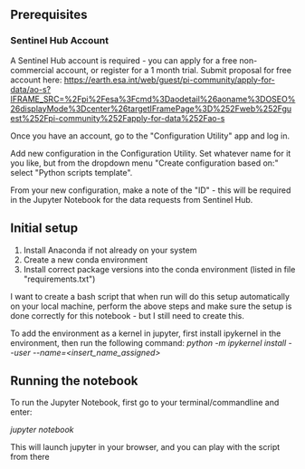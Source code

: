 ## Prerequisites
### Sentinel Hub Account
A Sentinel Hub account is required - you can apply for a free non-commercial account, or register for a 1 month trial.
Submit proposal for free account here: https://earth.esa.int/web/guest/pi-community/apply-for-data/ao-s?IFRAME_SRC=%2Fpi%2Fesa%3Fcmd%3Daodetail%26aoname%3DOSEO%26displayMode%3Dcenter%26targetIFramePage%3D%252Fweb%252Fguest%252Fpi-community%252Fapply-for-data%252Fao-s

Once you have an account, go to the "Configuration Utility" app and log in.

Add new configuration in the Configuration Utility. Set whatever name for it you like, but from the dropdown menu "Create configuration based on:" select "Python scripts template".

From your new configuration, make a note of the "ID" - this will be required in the Jupyter Notebook  for the data requests from Sentinel Hub.

## Initial setup
1. Install Anaconda if not already on your system
2. Create a new conda environment
3. Install correct package versions into the conda environment (listed in file "requirements.txt")

I want to create a bash script that when run will do this setup automatically on your local machine, perform the above steps and make sure the setup is done correctly for this notebook - but I still need to create this.

To add the environment as a kernel in jupyter, first install ipykernel in the environment, then run the following command: 
*python -m ipykernel install --user --name=<insert_name_assigned>* 

## Running the notebook
To run the Jupyter Notebook, first go to your terminal/commandline and enter:

*jupyter notebook*

This will launch jupyter in your browser, and you can play with the script from there
